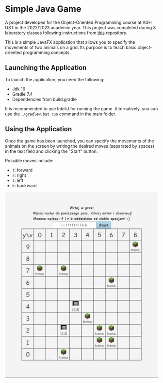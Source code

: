 # Simple Java Game
A project developed for the Object-Oriented Programming course at AGH UST in the 2022/2023 academic year. This project was completed during 8 laboratory classes following instructions from [this](https://github.com/apohllo/obiektowe-lab) repository.

This is a simple JavaFX application that allows you to specify the movements of two animals on a grid. Its purpose is to teach basic object-oriented programming concepts.

## Launching the Application
To launch the application, you need the following:
- Jdk 16
- Gradle 7.4
- Dependencies from build.gradle

It is recommended to use InteliJ for running the game. Alternatively, you can use the `./gradlew.bat run` command in the main folder.

## Using the Application
Once the game has been launched, you can specify the movements of the animals on the screen by writing the desired moves (separated by spaces) in the text field and clicking the "Start" button.

Possible moves include:
- `f`: forward
- `r`: right
- `l`: left
- `b`: backward

![](https://github.com/dadamczykk/OOP-Lab/blob/master/presentation.gif)
